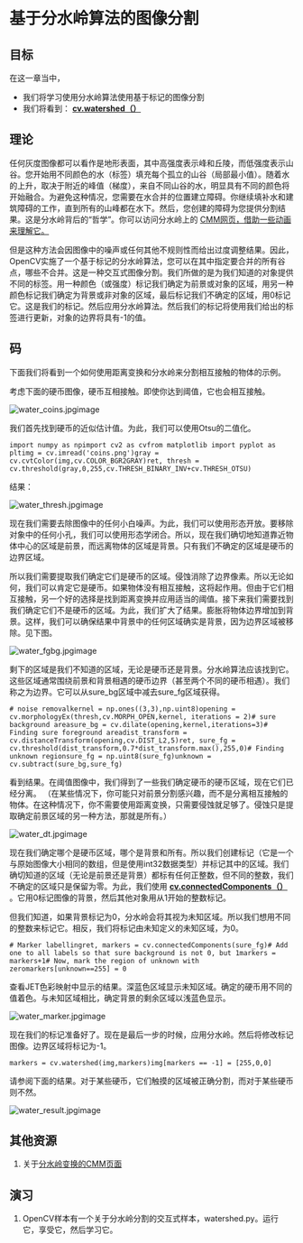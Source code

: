 # 基于分水岭算法的图像分割

## 目标

在这一章当中，

*   我们将学习使用分水岭算法使用基于标记的图像分割
*   我们将看到： **[cv.watershed（）](../../d7/d1b/group__imgproc__misc.html#ga3267243e4d3f95165d55a618c65ac6e1 "Performs a marker-based image segmentation using the watershed algorithm. ")**

## 理论

任何灰度图像都可以看作是地形表面，其中高强度表示峰和丘陵，而低强度表示山谷。您开始用不同颜色的水（标签）填充每个孤立的山谷（局部最小值）。随着水的上升，取决于附近的峰值（梯度），来自不同山谷的水，明显具有不同的颜色将开始融合。为避免这种情况，您需要在水合并的位置建立障碍。你继续填补水和建筑障碍的工作，直到所有的山峰都在水下。然后，您创建的障碍为您提供分割结果。这是分水岭背后的“哲学”。你可以访问分水岭上的 [CMM网页，借助一些动画来理解它。](http://cmm.ensmp.fr/~beucher/wtshed.html)

但是这种方法会因图像中的噪声或任何其他不规则性而给出过度调整结果。因此，OpenCV实施了一个基于标记的分水岭算法，您可以在其中指定要合并的所有谷点，哪些不合并。这是一种交互式图像分割。我们所做的是为我们知道的对象提供不同的标签。用一种颜色（或强度）标记我们确定为前景或对象的区域，用另一种颜色标记我们确定为背景或非对象的区域，最后标记我们不确定的区域，用0标记它。这是我们的标记。然后应用分水岭算法。然后我们的标记将使用我们给出的标签进行更新，对象的边界将具有-1的值。

## 码

下面我们将看到一个如何使用距离变换和分水岭来分割相互接触的物体的示例。

考虑下面的硬币图像，硬币互相接触。即使你达到阈值，它也会相互接触。

![water_coins.jpg](img/ddf1882474bf41e256bf8afe04819143.jpg)image

我们首先找到硬币的近似估计值。为此，我们可以使用Otsu的二值化。

```
import numpy as npimport cv2 as cvfrom matplotlib import pyplot as pltimg = cv.imread('coins.png')gray = cv.cvtColor(img,cv.COLOR_BGR2GRAY)ret, thresh = cv.threshold(gray,0,255,cv.THRESH_BINARY_INV+cv.THRESH_OTSU)
```

结果：

![water_thresh.jpg](img/21b2ba83f55a64e0cc0862ffb87ebfd4.jpg)image

现在我们需要去除图像中的任何小白噪声。为此，我们可以使用形态开放。要移除对象中的任何小孔，我们可以使用形态学闭合。所以，现在我们确切地知道靠近物体中心的区域是前景，而远离物体的区域是背景。只有我们不确定的区域是硬币的边界区域。

所以我们需要提取我们确定它们是硬币的区域。侵蚀消除了边界像素。所以无论如何，我们可以肯定它是硬币。如果物体没有相互接触，这将起作用。但由于它们相互接触，另一个好的选择是找到距离变换并应用适当的阈值。接下来我们需要找到我们确定它们不是硬币的区域。为此，我们扩大了结果。膨胀将物体边界增加到背景。这样，我们可以确保结果中背景中的任何区域确实是背景，因为边界区域被移除。见下图。

![water_fgbg.jpg](img/c20db19fa3f87ef9125057dfa11f1540.jpg)image

剩下的区域是我们不知道的区域，无论是硬币还是背景。分水岭算法应该找到它。这些区域通常围绕前景和背景相遇的硬币边界（甚至两个不同的硬币相遇）。我们称之为边界。它可以从sure_bg区域中减去sure_fg区域获得。

```
# noise removalkernel = np.ones((3,3),np.uint8)opening = cv.morphologyEx(thresh,cv.MORPH_OPEN,kernel, iterations = 2)# sure background areasure_bg = cv.dilate(opening,kernel,iterations=3)# Finding sure foreground areadist_transform = cv.distanceTransform(opening,cv.DIST_L2,5)ret, sure_fg = cv.threshold(dist_transform,0.7*dist_transform.max(),255,0)# Finding unknown regionsure_fg = np.uint8(sure_fg)unknown = cv.subtract(sure_bg,sure_fg)
```

看到结果。在阈值图像中，我们得到了一些我们确定硬币的硬币区域，现在它们已经分离。 （在某些情况下，你可能只对前景分割感兴趣，而不是分离相互接触的物体。在这种情况下，你不需要使用距离变换，只需要侵蚀就足够了。侵蚀只是提取确定前景区域的另一种方法，那就是所有。）

![water_dt.jpg](img/546b8f0d4cf5bd04659b77e3354bb7b6.jpg)image

现在我们确定哪个是硬币区域，哪个是背景和所有。所以我们创建标记（它是一个与原始图像大小相同的数组，但是使用int32数据类型）并标记其中的区域。我们确切知道的区域（无论是前景还是背景）都标有任何正整数，但不同的整数，我们不确定的区域只是保留为零。为此，我们使用 **[cv.connectedComponents（）](../../d3/dc0/group__imgproc__shape.html#gaedef8c7340499ca391d459122e51bef5 "computes the connected components labeled image of boolean image ")** 。它用0标记图像的背景，然后其他对象用从1开始的整数标记。

但我们知道，如果背景标记为0，分水岭会将其视为未知区域。所以我们想用不同的整数来标记它。相反，我们将标记由未知定义的未知区域，为0。

```
# Marker labellingret, markers = cv.connectedComponents(sure_fg)# Add one to all labels so that sure background is not 0, but 1markers = markers+1# Now, mark the region of unknown with zeromarkers[unknown==255] = 0
```

查看JET色彩映射中显示的结果。深蓝色区域显示未知区域。确定的硬币用不同的值着色。与未知区域相比，确定背景的剩余区域以浅蓝色显示。

![water_marker.jpg](img/8b6f785a2ff255157c0b02d72f236037.jpg)image

现在我们的标记准备好了。现在是最后一步的时候，应用分水岭。然后将修改标记图像。边界区域将标记为-1。

```
markers = cv.watershed(img,markers)img[markers == -1] = [255,0,0]
```

请参阅下面的结果。对于某些硬币，它们触摸的区域被正确分割，而对于某些硬币则不然。

![water_result.jpg](img/3795a7e6f1ec02557479edee9724b3a4.jpg)image

## 其他资源

1.  关于[分水岭变换的CMM页面](http://cmm.ensmp.fr/~beucher/wtshed.html)

## 演习

1.  OpenCV样本有一个关于分水岭分割的交互式样本，watershed.py。运行它，享受它，然后学习它。
